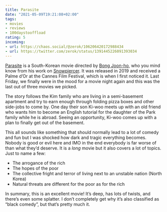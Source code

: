 ```yaml
---
title: Parasite
date: "2021-05-09T19:21:08+02:00"
tags:
- movies
- reviews
- 100daystooffload
rating: 5
incoming:
- url: https://chaos.social/@zerok/106206420172988434
- url: https://twitter.com/zerok/status/1391445226091393034
---
```


[Parasite](https://en.wikipedia.org/wiki/Parasite_(2019_film)) is a South-Korean movie directed by [Bong Joon-ho](https://en.wikipedia.org/wiki/Bong_Joon-ho), who you mind know from his work on [Snowpiercer](https://en.wikipedia.org/wiki/Snowpiercer). It was released in 2019 and received a Palme d’Or at the Cannes Film Festival, which is when I first noticed it. Last Friday, we finally were in the mood for a movie night again and this was the last out of three movies we picked.

The story follows the Kim family who are living in a semi-basement apartment and try to earn enough through folding pizza boxes and other side-jobs to come by. One day their son Ki-woo meets up with an old friend who wants him to become an English tutorial for the daughter of the Park family while he is abroad. Seeing an opportunity, Ki-woo comes up with a plan to finally get out of the basement.

This all sounds like something that should normally lead to a lot of comedy and fun but I was shocked how dark and tragic everything becomes. Nobody is good or evil here and IMO in the end everybody is far worse of than what they’d deserve. It is a *long* movie but it also covers a lot of topics. Just to name a few:

- The arrogance of the rich
- The hopes of the poor
- The collective fright and terror of living next to an unstable nation (North Korea)
- Natural threats are different for the poor as for the rich

In summary, this is an excellent movie! It’s deep, has lots of twists, and there’s even some splatter. I don’t completely get why it’s also classified as “black comedy”, but that’s pretty much it.
